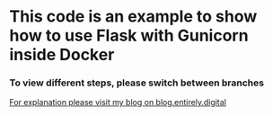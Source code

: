 # This code is an example to show how to use Flask with Gunicorn inside Docker

### To view different steps, please switch between branches

[For explanation please visit my blog on blog.entirely.digital](https://blog.entirely.digital/docker-gunicorn-and-flask)
